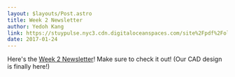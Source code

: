```yaml
---
layout: $layouts/Post.astro
title: Week 2 Newsletter
author: Yedoh Kang
link: https://stuypulse.nyc3.cdn.digitaloceanspaces.com/site%2Fpdf%2Fold_pdfs%2F2017_week2.pdf
date: 2017-01-24
---
```


Here's the [Week 2 Newsletter](https://stuypulse.nyc3.cdn.digitaloceanspaces.com/site%2Fpdf%2Fold_pdfs%2F2017_week2.pdf)! Make sure to check it out! (Our CAD design is finally here!)
